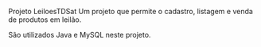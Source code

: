 Projeto LeiloesTDSat
Um projeto que permite o cadastro, listagem e venda de produtos em leilão.

São utilizados Java e MySQL neste projeto.
